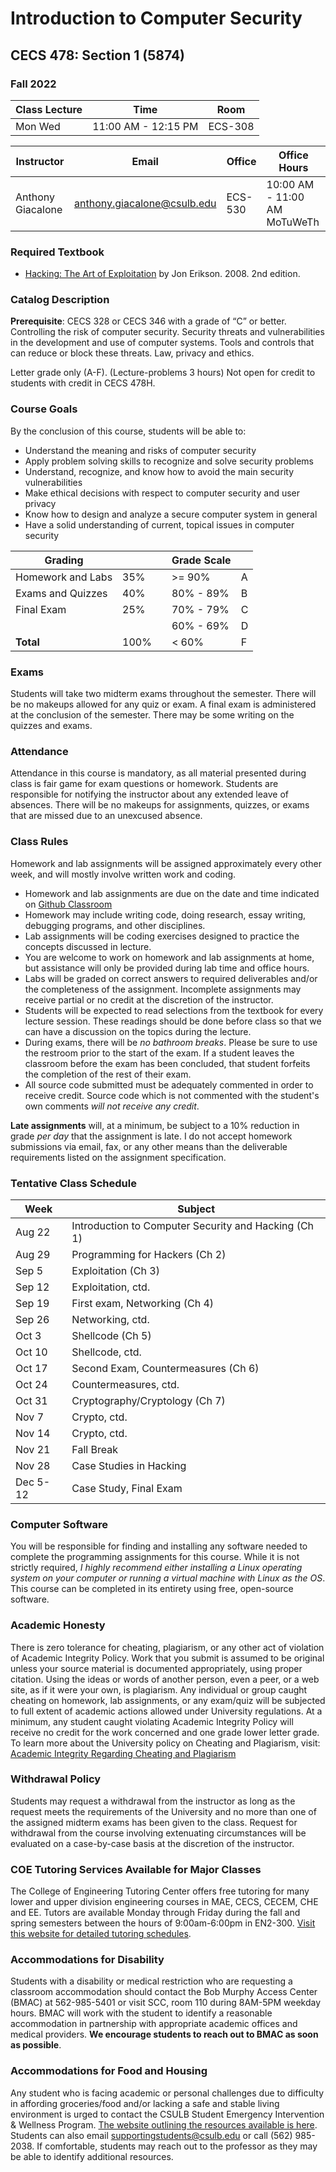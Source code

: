 # Introduction to Computer Security

## CECS 478: Section 1 (5874)

### Fall 2022

| Class Lecture | Time                | Room    |
|---------------|---------------------|---------|
| Mon Wed       | 11:00 AM - 12:15 PM | ECS-308 |

| Instructor        | Email                       | Office  | Office Hours                  |
|-------------------|-----------------------------|---------|-------------------------------|
| Anthony Giacalone | anthony.giacalone@csulb.edu | ECS-530 | 10:00 AM - 11:00 AM  MoTuWeTh |

### Required Textbook

* [Hacking: The Art of Exploitation](https://www.amazon.com/Hacking-Art-Exploitation-Jon-Erickson/dp/1593271441) by Jon Erikson. 2008. 2nd edition.

### Catalog Description

**Prerequisite**: CECS 328 or CECS 346 with a grade of “C” or better.
Controlling the risk of computer security. Security threats and vulnerabilities in the development and use of computer systems. Tools and controls that can reduce or block these threats. Law, privacy and ethics.

Letter grade only (A-F). (Lecture-problems 3 hours) Not open for credit to students with credit in CECS 478H. 

### Course Goals

By the conclusion of this course, students will be able to:

* Understand the meaning and risks of computer security
* Apply problem solving skills to recognize and solve security problems
* Understand, recognize, and know how to avoid the main security vulnerabilities
* Make ethical decisions with respect to computer security and user privacy
* Know how to design and analyze a secure computer system in general
* Have a solid understanding of current, topical issues in computer security 

| Grading           |      | | Grade Scale |    |
|-------------------|------|-|-------------|----|
| Homework and Labs | 35%  | | >= 90%      | A  |
| Exams and Quizzes | 40%  | | 80% - 89%   | B  |
| Final Exam        | 25%  | | 70% - 79%   | C  |
|                   |      | | 60% - 69%   | D  |
| **Total**         | 100% | | < 60%       | F  |

### Exams

Students will take two midterm exams throughout the semester. There will be no makeups allowed for any quiz or exam. A final exam is administered at the conclusion of the semester. There may be some writing on the quizzes and exams.

### Attendance

Attendance in this course is mandatory, as all material presented during class is fair game for exam questions or homework. Students are responsible for notifying the instructor about any extended leave of absences. There will be no makeups for assignments, quizzes, or exams that are missed due to an unexcused absence.

### Class Rules

Homework and lab assignments will be assigned approximately every other week, and will mostly involve written work and coding.

* Homework and lab assignments are due on the date and time indicated on [Github Classroom](http://classroom.github.com)
* Homework may include writing code, doing research, essay writing, debugging programs, and other disciplines.
* Lab assignments will be coding exercises designed to practice the concepts discussed in lecture.
* You are welcome to work on homework and lab assignments at home, but assistance will only be provided during lab time and office hours.
* Labs will be graded on correct answers to required deliverables and/or the completeness of the assignment. Incomplete assignments may receive partial or no credit at the discretion of the instructor.
* Students will be expected to read selections from the textbook for every lecture session. These readings should be done before class so that we can have a discussion on the topics during the lecture.
* During exams, there will be *no bathroom breaks*. Please be sure to use the restroom prior to the start of the exam. If a student leaves the classroom before the exam has been concluded, that student forfeits the completion of the rest of their exam.
* All source code submitted must be adequately commented in order to receive credit. Source code which is not commented with the student's own comments *will not receive any credit*.

**Late assignments** will, at a minimum, be subject to a 10% reduction in grade *per day* that the assignment is late. I do not accept homework submissions via email, fax, or any other means than the deliverable requirements listed on the assignment specification.

### Tentative Class Schedule

|  Week      | Subject                                             |
|------------|-----------------------------------------------------|
| Aug 22     | Introduction to Computer Security and Hacking (Ch 1)|
| Aug 29     | Programming for Hackers (Ch 2)                      |
| Sep  5     | Exploitation (Ch 3)                                 |
| Sep 12     | Exploitation, ctd.                                  |
| Sep 19     | First exam, Networking (Ch 4)                       |
| Sep 26     | Networking, ctd.                                    |
| Oct  3     | Shellcode (Ch 5)                                    |
| Oct 10     | Shellcode, ctd.                                     |
| Oct 17     | Second Exam, Countermeasures (Ch 6)                 |
| Oct 24     | Countermeasures, ctd.                               |
| Oct 31     | Cryptography/Cryptology (Ch 7)                      |
| Nov  7     | Crypto, ctd.                                        |
| Nov 14     | Crypto, ctd.                                        |
| Nov 21     | Fall Break                                          |
| Nov 28     | Case Studies in Hacking                             |
| Dec 5-12   | Case Study, Final Exam                              |

### Computer Software

You will be responsible for finding and installing any software needed to complete the programming assignments for this course. While it is not strictly required, *I highly recommend either installing a Linux operating system on your computer or running a virtual machine with Linux as the OS*. This course can be completed in its entirety using free, open-source software.

### Academic Honesty

There is zero tolerance for cheating, plagiarism, or any other act of violation of Academic Integrity Policy. Work that you submit is assumed to be original unless your source material is documented appropriately, using proper citation. Using the ideas or words of another person, even a peer, or a web site, as if it were your own, is plagiarism. Any individual or group caught cheating on homework, lab assignments, or any exam/quiz will be subjected to full extent of academic actions allowed under University regulations. At a minimum, any student caught violating Academic Integrity Policy will receive no credit for the work concerned and one grade lower letter grade. To learn more about the University policy on Cheating and Plagiarism, visit: [Academic Integrity Regarding Cheating and Plagiarism](https://www.csulb.edu/academic-senate/policy-academic-integrity-regarding-cheating-and-plagiarism)

### Withdrawal Policy

Students may request a withdrawal from the instructor as long as the request meets the requirements of the University and no more than one of the assigned midterm exams has been given to the class. Request for withdrawal from the course involving extenuating circumstances will be evaluated on a case-by-case basis at the discretion of the instructor.

### COE Tutoring Services Available for Major Classes

The College of Engineering Tutoring Center offers free tutoring for many lower and upper division engineering courses in MAE, CECS, CECEM, CHE and EE. Tutors are available Monday through Friday during the fall and spring semesters between the hours of 9:00am-6:00pm in EN2-300. [Visit this website for detailed tutoring schedules](http://web.csulb.edu/colleges/coe/views/essc/academic_success/engineering_tutor.shtml).

### Accommodations for Disability

Students with a disability or medical restriction who are requesting a classroom accommodation should contact the Bob Murphy Access Center (BMAC) at 562-985-5401 or visit SCC, room 110 during 8AM-5PM weekday hours. BMAC will work with the student to identify a reasonable accommodation in partnership with appropriate academic offices and medical providers. **We encourage students to reach out to BMAC as soon as possible**.

### Accommodations for Food and Housing

Any student who is facing academic or personal challenges due to difficulty in affording groceries/food and/or lacking a safe and stable living environment is urged to contact the CSULB Student Emergency Intervention & Wellness Program. [The website outlining the resources available is here](http://www.csulb.edu/basicneeds). Students can also email supportingstudents@csulb.edu or call (562) 985-2038. If comfortable, students may reach out to the professor as they may be able to identify additional resources.
